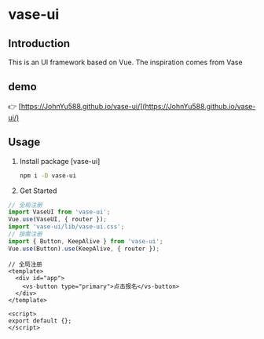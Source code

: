 # vase-ui

## Introduction

This is an UI framework based on Vue. The inspiration comes from Vase

## demo

:point_right: [https://JohnYu588.github.io/vase-ui/](https://JohnYu588.github.io/vase-ui/)</br>

## Usage

1. Install package [vase-ui]
   ```sh
   npm i -D vase-ui
   ```
2. Get Started

```js
// 全局注册
import VaseUI from 'vase-ui';
Vue.use(VaseUI, { router });
import 'vase-ui/lib/vase-ui.css';
// 按需注册
import { Button, KeepAlive } from 'vase-ui';
Vue.use(Button).use(KeepAlive, { router });
```

```vue
// 全局注册
<template>
  <div id="app">
    <vs-button type="primary">点击报名</vs-button>
  </div>
</template>

<script>
export default {};
</script>
```

